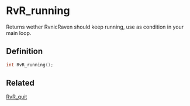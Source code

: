 # RvR_running

Returns wether RvnicRaven should keep running, use as condition in your main loop.

## Definition

```c
int RvR_running();
```

## Related

[RvR_quit](/rvr/rvr/quit)
